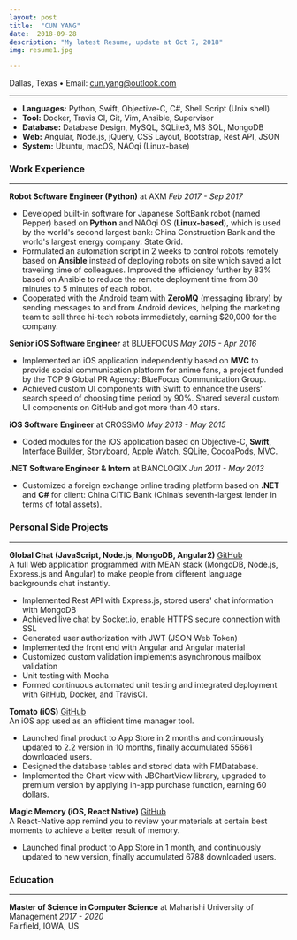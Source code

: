 ```yaml
---
layout: post
title:  "CUN YANG"
date:  2018-09-28  
description: "My latest Resume, update at Oct 7, 2018"
img: resume1.jpg

---
```

<div id="container">
<p id="contact-info">Dallas, Texas • Email: <a href="mailto:cun.yang@outlook.com">cun.yang@outlook.com</a></p>
<hr />


<ul id="skill-list">
  <li><b>Languages:</b> Python, Swift, Objective-C, C#, Shell Script (Unix shell)</li>
  <li><b>Tool:</b> Docker, Travis CI, Git, Vim, Ansible, Supervisor</li>
  <li><b>Database:</b> Database Design, MySQL, SQLite3, MS SQL, MongoDB</li>
  <li><b>Web:</b> Angular, Node.js, jQuery, CSS Layout, Bootstrap, Rest API, JSON</li>
  <li><b>System:</b> Ubuntu, macOS, NAOqi (Linux-base)</li>
</ul>

<div class="work-ex-container">
  <h3>Work Experience</h3>
<hr />

<div>
   <b>Robot Software Engineer (Python)</b> at AXM <span><i>Feb 2017 - Sep 2017</i></span>

   <ul>
    <li>
  Developed built-in software for Japanese SoftBank robot (named Pepper) based on <b>Python</b> and NAOqi OS (<b>Linux-based</b>), which is used by the world's second largest bank:  China Construction Bank and the world's largest energy company:  State Grid.
</li>
<li>
  Formulated an automation script in 2 weeks to control robots remotely based on <b>Ansible</b> instead of deploying robots on site which saved a lot traveling time of colleagues. Improved the efficiency further by 83% based on Ansible to reduce the remote deployment time from 30 minutes to 5 minutes of each robot.
  </li>
  <li>
  Cooperated with the Android team with <b>ZeroMQ</b> (messaging library) by sending messages to and from Android devices, helping the marketing team to sell three hi-tech robots immediately, earning $20,000 for the company.
  </li>
  </ul>

</div>

<!-- 
<div>

<b>Senior Software Engineer (Python, Django)</b>  at XinliReading <span><i>April 2016 - Feb 2017</i></span>

<ul>
<li>
Developed an online book-reading website for people who are interested in reading the same books, allow the users to share their notes and impressions with other readers, using Python, Django 1.9, SQLite3, HTML5, Bootstrap and Apache.
</li>
</ul>
</div> -->

<div>

  <b>Senior iOS Software Engineer</b> at BLUEFOCUS <span><i>May 2015 - Apr 2016</i></span>
  <ul>
  <li>
  Implemented an iOS application independently based on <b>MVC</b> to provide social communication platform for anime fans, a project funded by the TOP 9 Global PR Agency: BlueFocus Communication Group.
  </li>
  <li>
  Achieved custom UI components with Swift to enhance the users’ search speed of choosing time period by 90%. Shared several custom UI components on GitHub and got more than 40 stars.
  </li>
  </ul>
</div>

  <div>
  <b>iOS Software Engineer</b> at CROSSMO <span><i>May 2013 - May 2015</i></span>
  <ul>
  <li>
  Coded modules for the iOS application based on Objective-C, <b>Swift</b>, Interface Builder, Storyboard, Apple Watch, SQLite, CocoaPods, MVC.
  </li>
  </ul>
</div>

  <div>
  <b>.NET Software Engineer & Intern</b> at BANCLOGIX <span><i>Jun 2011 - May 2013</i></span>
  <ul>
  <li>
  Customized a foreign exchange online trading platform based on <b>.NET</b> and <b>C#</b> for client:  China CITIC Bank (China’s seventh-largest lender in terms of total assets).
  </li>
  </ul>
</div>

</div>

<div class="work-ex-container">
<h3>Personal Side Projects</h3>
<hr/>
</div>

<div>
<b>Global Chat (JavaScript, Node.js, MongoDB, Angular2)</b> <a target="_blank" href="https://github.com/globalchat-online">GitHub</a><br/>
A full Web application programmed with MEAN stack (MongoDB, Node.js, Express.js and Angular) to make people from different language backgrounds chat instantly.
<ul>
<li>Implemented Rest API with Express.js, stored users' chat information with MongoDB</li>
<li>Achieved live chat by Socket.io, enable HTTPS secure connection with SSL</li>
<li>Generated user authorization with JWT (JSON Web Token)</li>
<li>Implemented the front end with Angular and Angular material</li>
<li>Customized custom validation implements asynchronous mailbox validation</li>
<li>Unit testing with Mocha</li>
<li>Formed continuous automated unit testing and integrated deployment with GitHub, Docker, and TravisCI.</li>
</ul>
</div>

<div>
<b>Tomato (iOS)</b> <a target="_blank" href="https://github.com/tomatoapp">GitHub</a><br/>
An iOS app used as an efficient time manager tool.
<ul>
<li>Launched final product to App Store in 2 months and continuously updated to 2.2 version in 10 months, finally accumulated 55661 downloaded users.</li>
<li>Designed the database tables and stored data with FMDatabase.</li>
<li>Implemented the Chart view with JBChartView library, upgraded to premium version by applying in-app purchase function, earning 60 dollars.</li>
</ul>
</div>

<div>
<b>Magic Memory (iOS, React Native)</b> <a target="_blank" href="https://github.com/MemoryMagic">GitHub</a><br/>
A React-Native app remind you to review your materials at certain best moments to achieve a better result of memory.
<ul>
<li>Launched final product to App Store in 1 month, and continuously updated to new version, finally accumulated 6788 downloaded users.</li>
</ul>
</div>

<div class="edu-container">
  <h3>Education</h3>
  <hr />
  <b>Master of Science in Computer Science</b> at Maharishi University of Management <span><i>2017 - 2020</i></span>
  <br/>
  Fairfield, IOWA, US
</div>

<!-- <div style="text-align: right" markdown="1">
download: [CunYangResume.docx](https://cunyang.me/assets/file/CunYangResume.docx) or [CunYangResume.pdf](https://cunyang.me/assets/file/CunYangResume.pdf)
</div> -->
</div>
